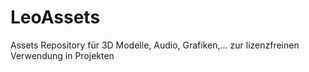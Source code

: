 # LeoAssets
Assets Repository für 3D Modelle, Audio, Grafiken,... zur lizenzfreinen Verwendung in Projekten

